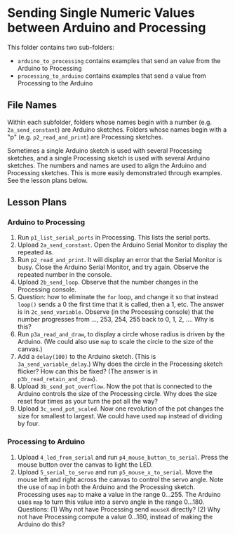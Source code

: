 # Sending Single Numeric Values between Arduino and Processing

This folder contains two sub-folders:

- `arduino_to_processing` contains examples that send an value from the Arduino
  to Processing
- `processing_to_arduino` contains examples that send a value from Processing to
  the Arduino

## File Names

Within each subfolder, folders whose names begin with a number (e.g. `2a_send_constant`) are Arduino sketches. Folders whose names begin with a "p" (e.g. `p2_read_and_print`) are Processing sketches.

Sometimes a single Arduino sketch is used with several Processing sketches, and
a single Processing sketch is used with several Arduino sketches. The numbers
and names are used to align the Arduino and Processing sketches. This is more
easily demonstrated through examples. See the lesson plans below.

## Lesson Plans

### Arduino to Processing

1. Run `p1_list_serial_ports` in Processing. This lists the serial ports.
2. Upload `2a_send_constant`. Open the Arduino Serial Monitor to display the
   repeated `A`s.
3. Run `p2_read_and_print`. It will display an error that the Serial Monitor is
   busy. Close the Arduino Serial Monitor, and try again. Observe the repeated
   number in the console.
4. Upload `2b_send_loop`. Observe that the number changes in the Processing
   console.
5. Question: how to eliminate the `for` loop, and change it so that instead
   `loop()` sends a 0 the first time that it is called, then a 1, etc. The
   answer is in `2c_send_variable`. Observe (in the Processing console) that the
   number progresses from …, 253, 254, 255 back to 0, 1, 2, …. Why is this?
6. Run `p3a_read_and_draw`, to display a circle whose radius is driven by the
   Arduino. (We could also use `map` to scale the circle to the size of the
   canvas.)
7. Add a `delay(100)` to the Arduino sketch. (This is `3a_send_variable_delay`.)
   Why does the circle in the Processing sketch flicker? How can this be fixed?
   (The answer is in `p3b_read_retain_and_draw`).
8. Upload `3b_send_pot_overflow`. Now the pot that is connected to the Arduino
   controls the size of the Processing circle. Why does the size reset four
   times as your turn the pot all the way?
9. Upload `3c_send_pot_scaled`. Now one revolution of the pot changes the size
   for smallest to largest. We could have used `map` instead of dividing by
   four.

### Processing to Arduino

1. Upload `4_led_from_serial` and run `p4_mouse_button_to_serial`. Press the
   mouse button over the canvas to light the LED.
2. Upload `5_serial_to_servo` and run `p5_mouse_x_to_serial`. Move the mouse
   left and right across the canvas to control the servo angle. Note the use of
   `map` in both the Arduino and the Processing sketch. Processing uses `map` to
   make a value in the range 0…255. The Arduino uses `map` to turn this value
   into a servo angle in the range 0…180. Questions: (1) Why not have Processing
   send `mouseX` directly? (2) Why not have Processing compute a value 0…180,
   instead of making the Arduino do this?
